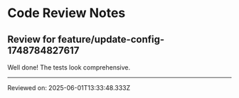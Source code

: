 # Code Review Notes

## Review for feature/update-config-1748784827617

Well done! The tests look comprehensive.

---
Reviewed on: 2025-06-01T13:33:48.333Z